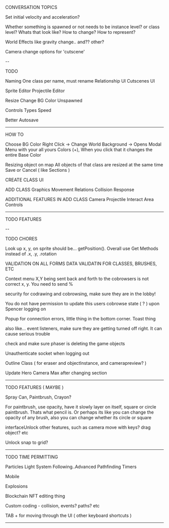 CONVERSATION TOPICS

Set initial velocity and acceleration?

Whether something is spawned or not needs to be instance level? or class level? Whats that look like? How to change? How to represent?

World Effects like gravity change.. and?? other?

Camera change options for 'cutscene'

--

TODO
 
Naming
  One class per name, must rename
Relationship UI
Cutscenes UI

Sprite Editor
Projectile Editor

Resize
Change BG Color
Unspawned

Controls
  Types
  Speed

Better Autosave

--------

HOW TO

Choose BG Color
  Right Click -> Change World Background -> Opens Modal Menu with your all yours Colors (+), When you click that it changes the entire Base Color

Resizing object on map
  All objects of that class are resized at the same time
  Save or Cancel ( like Sections )

CREATE CLASS UI

  ADD CLASS
    Graphics
    Movement
    Relations
    Collision Response

  ADDITIONAL FEATURES IN ADD CLASS
    Camera
    Projectile
    Interact Area
    Controls

---

TODO FEATURES


--

TODO CHORES 

Look up x, y, on sprite should be... getPosition(). Overall use Get Methods instead of .x, .y, .rotation

VALIDATION ON ALL FORMS
DATA VALIDATIN FOR CLASSES, BRUSHES, ETC

Context menu X,Y being sent back and forth to the cobrowsers is not correct x, y. You need to send %

security for codrawing and cobrowsing, make sure they are in the lobby!

You do not have permission to update this users cobrowse state ( ? ) upon Spencer logging on 

Popup for connection errors, little thing in the bottom corner. Toast thing

also like... event listeners, make sure they are getting turned off right. It can cause serious trouble

check and make sure phaser is deleting the game objects

Unauthenticate socket when logging out

Outline Class ( for eraser and objectInstance, and camerapreview? )

Update Hero Camera Max after changing section

--------

TODO FEATURES ( MAYBE )

Spray Can, Paintbrush, Crayon?

For paintbrush, use opacity, have it slowly layer on itself, square or circle paintbrush. Thats what pencil is. Or perhaps its like you can change the opacity of any brush, also you can change whether its circle or square

interfaceUnlock other features, such as camera move with keys? drag object? etc

Unlock snap to grid?

--------

TODO TIME PERMITTING

Particles
Light System
Following..Advanced Pathfinding
Timers

Mobile

Explosions

Blockchain NFT editing thing

Custom coding - collision, events? paths? etc

TAB + for moving through the UI ( other keyboard shortcuts )

--------